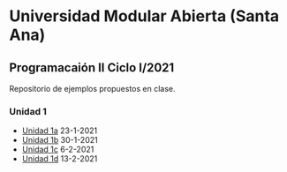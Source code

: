 # Universidad Modular Abierta (Santa Ana)
## Programacaión II Ciclo I/2021
Repositorio de ejemplos propuestos en clase.
### Unidad 1
 * [Unidad 1a](https://github.com/heurrutia-uma/Programacion_II/tree/main/2021/Unidad1a "Unidad 1a") 23-1-2021
 * [Unidad 1b](https://github.com/heurrutia-uma/Programacion_II/tree/main/2021/Unidad1b "Unidad 1b") 30-1-2021
 * [Unidad 1c](https://github.com/heurrutia-uma/Programacion_II/tree/main/2021/Unidad1c "Unidad 1c") 6-2-2021
 * [Unidad 1d](https://github.com/heurrutia-uma/Programacion_II/tree/main/2021/Unidad1d "Unidad 1d") 13-2-2021
